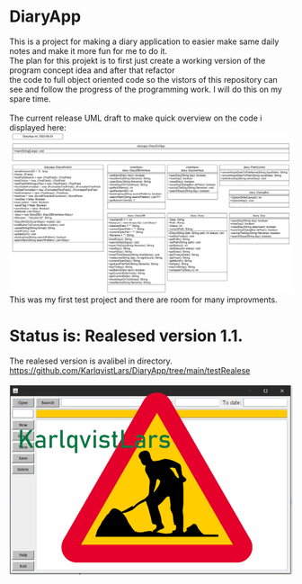 # DiaryApp
This is a project for making a diary application to easier make same daily notes and make it more fun for me to do it.</br>
The plan for this projekt is to first just create a working version of the program concept idea and after that refactor </br>
the code to full object oriented code so the vistors of this repository can see and follow the progress of the programming work. 
I will do this on my spare time.</br></br>
The current release UML draft to make quick overview on the code i displayed here:
![UML DiaryApp](/UML_DiaryApp20220620.png)
This was my first test project and there are room for many improvments. 

# Status is: Realesed version 1.1.
The realesed version is avalibel in directory.</br>
https://github.com/KarlqvistLars/DiaryApp/tree/main/testRealese
</br></br>
![alt text](/pics/diaryAppGUIv2.png)
